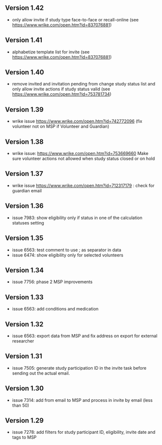 ## Version 1.42
* only allow invite if study type face-to-face or recall-online (see https://www.wrike.com/open.htm?id=837076881)

## Version 1.41
* alphabetize template list for invite (see https://www.wrike.com/open.htm?id=837076881)

## Version 1.40
* remove invited and invitation pending from change study status list and only allow invite actions if study status valid (see https://www.wrike.com/open.htm?id=753781734)

## Version 1.39
* wrike issue https://www.wrike.com/open.htm?id=742772096 (fix volunteer not on MSP if Volunteer and Guardian)

## Version 1.38
* wrike issue: https://www.wrike.com/open.htm?id=753669660 Make sure volunteer actions not allowed when study status closed or on hold

## Version 1.37
* wrike issue https://www.wrike.com/open.htm?id=712317179 : check for guardian email

## Version 1.36
* issue 7983: show eligibility only if status in one of the calculation statuses setting

## Version 1.35
* issue 6563: test comment to use ; as separator in data
* issue 6474: show eligibility only for selected volunteers

## Version 1.34
* issue 7756: phase 2 MSP improvements

## Version 1.33
* issue 6563: add conditions and medication

## Version 1.32
* issue 6563: export data from MSP and fix address on export for external researcher

## Version 1.31
* issue 7505: generate study participation ID in the invite task before sending out the actual email.

## Version 1.30
* issue 7314: add from email to MSP and process in invite by email (less than 50)

## Version 1.29
* issue 7278: add filters for study participant ID, eligibility, invite date and tags to MSP
